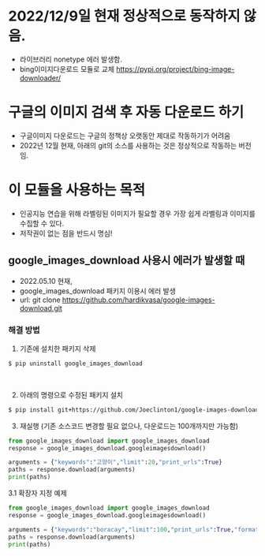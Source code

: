 # 2022/12/9일 현재 정상적으로 동작하지 않음. 
  - 라이브러리 nonetype 에러 발생함. 
  - bing이미지다운로드 모듈로 교체 https://pypi.org/project/bing-image-downloader/

  
# 구글의 이미지 검색 후 자동 다운로드 하기
  - 구글이미지 다운로드는 구글의 정책상 오랫동안 제대로 작동하기가 어려움
  - 2022년 12월 현재, 아래의 git의 소스를 사용하는 것은 정상적으로 작동하는 버전임.

# 이 모듈을 사용하는 목적
  - 인공지능 연습을 위해 라벨링된 이미지가 필요할 경우 가장 쉽게 라벨링과 이미지를 수집할 수 있다. 
  - 저작권이 없는 점을 반드시 명심!
  

## google_images_download 사용시 에러가 발생할 때
* 2022.05.10 현재, 
* google_images_download 패키지 이용시 에러 발생
* url: git clone https://github.com/hardikvasa/google-images-download.git
​
### 해결 방법
1. 기존에 설치한 패키지 삭제
```bash
$ pip uninstall google_images_download
```
​

2. 아래의 명령으로 수정된 패키지 설치
``` bash
$ pip install git+https://github.com/Joeclinton1/google-images-download.git
```

 
3. 재실행 (기존 소스코드 변경할 필요 없으나, 다운로드는 100개까지만 가능함)

``` python
from google_images_download import google_images_download
response = google_images_download.googleimagesdownload()

arguments = {"keywords":"고양이","limit":20,"print_urls":True}
paths = response.download(arguments)
print(paths)  
```  

3.1 확장자 지정 예제
``` python 
from google_images_download import google_images_download
response = google_images_download.googleimagesdownload()

arguments = {"keywords":"boracay","limit":100,"print_urls":True,"format":"jpg"}
paths = response.download(arguments)
print(paths)
```